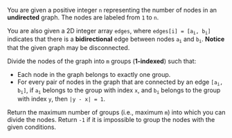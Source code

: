 You are given a positive integer `n` representing the number of nodes in an **undirected** graph. The nodes are labeled from `1` to `n`.

You are also given a 2D integer array `edges`, where <code>edges[i] = [a<sub>i</sub>, b<sub>i</sub>]</code> indicates that there is a **bidirectional** edge between nodes <code>a<sub>i</sub></code> and <code>b<sub>i</sub></code>. **Notice** that the given graph may be disconnected.

Divide the nodes of the graph into `m` groups (**1-indexed**) such that:

- Each node in the graph belongs to exactly one group.
- For every pair of nodes in the graph that are connected by an edge <code>[a<sub>i</sub>, b<sub>i</sub>]</code>, if <code>a<sub>i</sub></code> belongs to the group with index `x`, and <code>b<sub>i</sub></code> belongs to the group with index `y`, then `|y - x| = 1`.

Return the maximum number of groups (i.e., maximum `m`) into which you can divide the nodes. Return `-1` if it is impossible to group the nodes with the given conditions.
